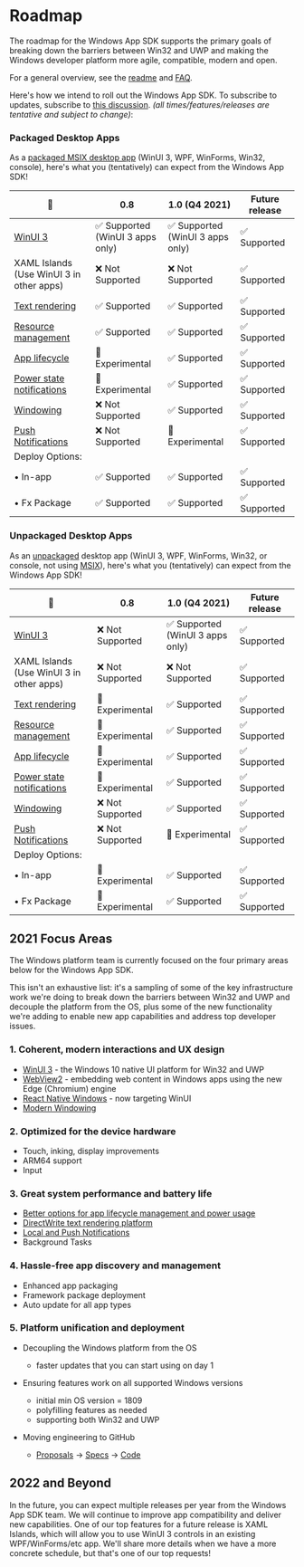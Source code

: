 # Roadmap

The roadmap for the Windows App SDK supports the primary goals of breaking down the barriers between Win32 and UWP and making the Windows developer platform more agile, compatible, modern and open.

For a general overview, see the [readme](https://github.com/microsoft/WindowsAppSDK/tree/master/docs) and [FAQ](https://github.com/microsoft/WindowsAppSDK/blob/master/docs/faq.md).

Here's how we intend to roll out the Windows App SDK. To subscribe to updates, subscribe to [this discussion](https://github.com/microsoft/WindowsAppSDK/discussions/507). *(all times/features/releases are tentative and subject to change)*:

### Packaged Desktop Apps
As a [packaged MSIX desktop app](https://docs.microsoft.com/windows/msix/overview) (WinUI 3, WPF, WinForms, Win32, console), here's what you (tentatively) can expect from the Windows App SDK!

🌟 |    0.8    |       1.0 (Q4 2021)     |   Future release
-- | ------------------------------- | --------------------------------- | ------------------------------- |
[WinUI 3](https://github.com/microsoft/microsoft-ui-xaml/blob/master/docs/roadmap.md#winui-3) | ✅ Supported<br>(WinUI 3 apps only) | ✅ Supported<br>(WinUI 3 apps only) | ✅ Supported |
XAML Islands<br>(Use WinUI 3 in other apps)| ❌ Not Supported | ❌ Not Supported | ✅ Supported
[Text rendering](https://docs.microsoft.com/windows/apps/windows-app-sdk/dwritecore) | ✅ Supported | ✅ Supported | ✅ Supported |
[Resource management](https://docs.microsoft.com/windows/apps/windows-app-sdk/mrtcore/mrtcore-overview) | ✅ Supported | ✅ Supported | ✅ Supported |
[App lifecycle](https://github.com/microsoft/WindowsAppSDK/issues/111) | 🔄 Experimental | ✅ Supported | ✅ Supported |
[Power state notifications](https://github.com/microsoft/WindowsAppSDK/issues/111) | 🔄 Experimental | ✅ Supported | ✅ Supported |
[Windowing](https://docs.microsoft.com/windows/apps/windows-app-sdk/windowing/windowing-overview) | ❌ Not Supported | ✅ Supported | ✅ Supported |
[Push Notifications](https://github.com/microsoft/WindowsAppSDK/blob/main/specs/PushNotifications/PushNotifications-spec.md) | ❌ Not Supported | 🔄 Experimental | ✅ Supported |
Deploy Options: |
• In-app | ✅ Supported | ✅ Supported | ✅ Supported |
• Fx Package | ✅ Supported | ✅ Supported | ✅ Supported |

### Unpackaged Desktop Apps

As an [unpackaged](https://docs.microsoft.com/windows/apps/windows-app-sdk/deploy-unpackaged-apps) desktop app (WinUI 3, WPF, WinForms, Win32, or console, not using [MSIX](https://docs.microsoft.com/windows/msix/overview)), here's what you (tentatively) can expect from the Windows App SDK!

🌟 |    0.8    |       1.0 (Q4 2021)     |   Future release
-- | ---------------------------------- | ------------------------------ | ------------------------------- |
[WinUI 3](https://github.com/microsoft/microsoft-ui-xaml/blob/master/docs/roadmap.md#winui-3) | ❌ Not Supported | ✅ Supported<br>(WinUI 3 apps only) | ✅ Supported |
XAML Islands<br>(Use WinUI 3 in other apps)| ❌ Not Supported | ❌ Not Supported | ✅ Supported
[Text rendering](https://docs.microsoft.com/windows/apps/windows-app-sdk/dwritecore) | 🔄 Experimental | ✅ Supported | ✅ Supported |
[Resource management](https://docs.microsoft.com/windows/apps/windows-app-sdk/mrtcore/mrtcore-overview) | 🔄 Experimental | ✅ Supported | ✅ Supported |
[App lifecycle](https://github.com/microsoft/WindowsAppSDK/issues/111) | 🔄 Experimental | ✅ Supported | ✅ Supported |
[Power state notifications](https://github.com/microsoft/WindowsAppSDK/issues/111) | 🔄 Experimental | ✅ Supported | ✅ Supported |
[Windowing](https://docs.microsoft.com/windows/apps/windows-app-sdk/windowing/windowing-overview) | ❌ Not Supported | ✅ Supported | ✅ Supported |
[Push Notifications](https://github.com/microsoft/WindowsAppSDK/blob/main/specs/PushNotifications/PushNotifications-spec.md) | ❌ Not Supported | 🔄 Experimental | ✅ Supported |
Deploy Options:  |
• In-app | 🔄 Experimental | ✅ Supported | ✅ Supported |
• Fx Package | 🔄 Experimental | ✅ Supported | ✅ Supported |

## 2021 Focus Areas

The Windows platform team is currently focused on the four primary areas below for the Windows App SDK.

This isn't an exhaustive list: it's a sampling of some of the key infrastructure work we're doing to break down the barriers between Win32 and UWP and decouple the platform from the OS, plus some of the new functionality we're adding to enable new app capabilities and address top developer issues.

### 1. Coherent, modern interactions and UX design

* [WinUI 3](https://github.com/microsoft/microsoft-ui-xaml/blob/master/docs/roadmap.md) - the Windows 10 native UI platform for Win32 and UWP
* [WebView2](https://docs.microsoft.com/microsoft-edge/webview2/) - embedding web content in Windows apps using the new Edge (Chromium) engine
* [React Native Windows](https://github.com/microsoft/react-native-windows/projects/30) - now targeting WinUI
* [Modern Windowing](https://github.com/microsoft/WindowsAppSDK/discussions/370)

### 2. Optimized for the device hardware

* Touch, inking, display improvements
* ARM64 support
* Input

### 3. Great system performance and battery life

* [Better options for app lifecycle management and power usage](https://github.com/microsoft/WindowsAppSDK/issues/111)
* [DirectWrite text rendering platform](https://github.com/microsoft/WindowsAppSDK/issues/112)
* [Local and Push Notifications](https://github.com/microsoft/WindowsAppSDK/discussions/371)
* Background Tasks

### 4. Hassle-free app discovery and management

* Enhanced app packaging
* Framework package deployment
* Auto update for all app types

### 5. Platform unification and deployment

* Decoupling the Windows platform from the OS
  * faster updates that you can start using on day 1
* Ensuring features work on all supported Windows versions
  * initial min OS version = 1809
  * polyfilling features as needed
  * supporting both Win32 and UWP

* Moving engineering to GitHub
  * [Proposals](https://github.com/microsoft/WindowsAppSDK/issues?q=is%3Aissue+is%3Aopen+label%3A%22feature+proposal%22) -> [Specs](https://github.com/microsoft/WindowsAppSDK/tree/master/specs) -> [Code](https://github.com/microsoft/WindowsAppSDK/tree/master/dev)

## 2022 and Beyond

In the future, you can expect multiple releases per year from the Windows App SDK team. We will continue to improve app compatibility and deliver new capabilities. One of our top features for a future release is XAML Islands, which will allow you to use WinUI 3 controls in an existing WPF/WinForms/etc app. We'll share more details when we have a more concrete schedule, but that's one of our top requests!
